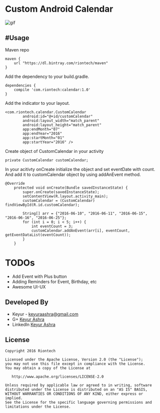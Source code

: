 # Custom Android Calendar

![gif](http://riontech.com/library/calendar/calendar.gif)

#Usage
---
Maven repo
```
maven {
    url "https://dl.bintray.com/riontech/maven"
}
```
Add the dependency to your build.gradle.
```
dependencies {
    compile 'com.riontech:calendar:1.0'
}
```
Add the indicator to your layout.

```
<com.riontech.calendar.CustomCalendar
        android:id="@+id/customCalendar"
        android:layout_width="match_parent"
        android:layout_height="match_parent"
        app:endMonth="07"
        app:endYear="2016"
        app:startMonth="01"
        app:startYear="2016" />
```

Create object of CustomCalendar in your activity
```
private CustomCalendar customCalendar;
```

In your acitivty onCreate initialize the object and set eventDate with count.
And add it to customCalendar object by using addAnEvent method.
```
@Override
    protected void onCreate(Bundle savedInstanceState) {
        super.onCreate(savedInstanceState);
        setContentView(R.layout.activity_main);
        customCalendar = (CustomCalendar) findViewById(R.id.customCalendar);

        String[] arr = {"2016-06-10", "2016-06-11", "2016-06-15", "2016-06-16", "2016-06-25"};
        for (int i = 0; i < 5; i++) {
            int eventCount = 3;
            customCalendar.addAnEvent(arr[i], eventCount, getEventDataList(eventCount));
        }
    }
```

# TODOs
* Add Event with Plus button
* Adding Reminders for Event, Birthday, etc
* Awesome UI-UX

Developed By
---
 * Keyur - <keyuraashra@gmail.com>
 * G+ [Keyur Ashra](https://plus.google.com/u/0/+KeyurAshra)
 * LinkedIn [Keyur Ashra](https://www.linkedin.com/in/keyurashra)

License
---

    Copyright 2016 Riontech

    Licensed under the Apache License, Version 2.0 (the "License");
    you may not use this file except in compliance with the License.
    You may obtain a copy of the License at

       http://www.apache.org/licenses/LICENSE-2.0

    Unless required by applicable law or agreed to in writing, software
    distributed under the License is distributed on an "AS IS" BASIS,
    WITHOUT WARRANTIES OR CONDITIONS OF ANY KIND, either express or implied.
    See the License for the specific language governing permissions and
    limitations under the License.


